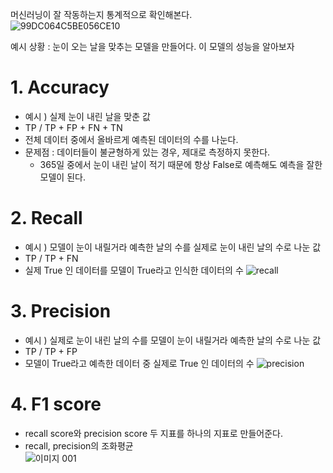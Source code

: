머신러닝이 잘 작동하는지 통계적으로 확인해본다.    
![99DC064C5BE056CE10](https://user-images.githubusercontent.com/70581043/114490303-8f922080-9c4f-11eb-87c5-ed15bf4d7189.png)

예시 상황 : 눈이 오는 날을 맞추는 모델을 만들어다. 이 모델의 성능을 알아보자    

# 1. Accuracy
* 예시 ) 실제 눈이 내린 날을 맞춘 값
* TP / TP + FP + FN + TN
* 전체 데이터 중에서 올바르게 예측된 데이터의 수를 나눈다.
* 문제점 : 데이터들이 불균형하게 있는 경우, 제대로 측정하지 못한다.
  + 365일 중에서 눈이 내린 날이 적기 때문에 항상 False로 예측해도 예측을 잘한 모델이 된다.
  
# 2. Recall
* 예시 ) 모델이 눈이 내릴거라 예측한 날의 수를 실제로 눈이 내린 날의 수로 나눈 값
* TP / TP + FN
* 실제 True 인 데이터를 모델이 True라고 인식한 데이터의 수
![recall](https://user-images.githubusercontent.com/70581043/114492009-a5edab80-9c52-11eb-9e04-cf241bc27c8a.jpg)

# 3. Precision
* 예시 ) 실제로 눈이 내린 날의 수를 모델이 눈이 내릴거라 예측한 날의 수로 나눈 값
* TP / TP + FP
* 모델이 True라고 예측한 데이터 중 실제로 True 인 데이터의 수
![precision](https://user-images.githubusercontent.com/70581043/114492255-2dd3b580-9c53-11eb-8740-90c970d2e146.jpg)

# 4. F1 score
* recall score와 precision score 두 지표를 하나의 지표로 만들어준다.
* recall, precision의 조화평균   
![이미지 001](https://user-images.githubusercontent.com/70581043/114491407-8efa8980-9c51-11eb-8179-9ea8321b24ce.png)
